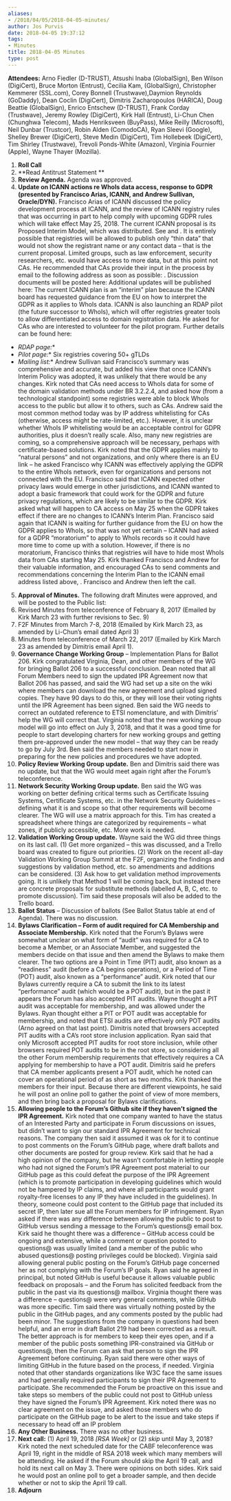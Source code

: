 ```yaml
---
aliases:
- /2018/04/05/2018-04-05-minutes/
author: Jos Purvis
date: 2018-04-05 19:37:12
tags:
- Minutes
title: 2018-04-05 Minutes
type: post
---
```


**Attendees:** Arno Fiedler (D-TRUST), Atsushi Inaba (GlobalSign), Ben Wilson (DigiCert), Bruce Morton (Entrust), Cecilia Kam, (GlobalSign), Christopher Kemmerer (SSL.com), Corey Bonnell (Trustwave),Daymion Reynolds (GoDaddy), Dean Coclin (DigiCert), Dimitris Zacharopoulos (HARICA), Doug Beattie (GlobalSign), Enrico Entschew (D-TRUST), Frank Corday (Trustwave), Jeremy Rowley (DigiCert), Kirk Hall (Entrust), Li-Chun Chen (Chunghwa Telecom), Mads Henriksveen (BuyPass), Mike Reilly (Microsoft), Neil Dunbar (Trustcor), Robin Alden (ComodoCA), Ryan Sleevi (Google), Shelley Brewer (DigiCert), Steve Medin (DigiCert), Tim Hollebeek (DigiCert), Tim Shirley (Trustwave), Trevoli Ponds-White (Amazon), Virginia Fournier (Apple), Wayne Thayer (Mozilla).

1. **Roll Call**
1. \*\*Read Antitrust Statement \*\*
1. **Review Agenda.** Agenda was approved.
1. **Update on ICANN actions re WhoIs data access, response to GDPR (presented by Francisco Arias, ICANN, and Andrew Sullivan, Oracle/DYN).**
   Francisco Arias of ICANN discussed the policy development process at ICANN, and the review of ICANN registry rules that was occurring in part to help comply with upcoming GDPR rules which will take effect May 25, 2018. The current ICANN proposal is its Proposed Interim Model, which was distributed. See and .
   It is entirely possible that registries will be allowed to publish only “thin data” that would not show the registrant name or any contact data – that is the current proposal. Limited groups, such as law enforcement, security researchers, etc. would have access to more data, but at this point not CAs. He recommended that CAs provide their input in the process by email to the following address as soon as possible: . Discussion documents will be posted here: Additional updates will be published here: The current ICANN plan is an “interim” plan because the ICANN board has requested guidance from the EU on how to interpret the GDPR as it applies to WhoIs data.
   ICANN is also launching an RDAP pilot (the future successor to WhoIs), which will offer registries greater tools to allow differentiated access to domain registration data. He asked for CAs who are interested to volunteer for the pilot program. Further details can be found here:

- *RDAP page:*\*
- *Pilot page:*\*
  Six registries covering 50+ gTLDs
- *Mailing list:*\*
  Andrew Sullivan said Francisco’s summary was comprehensive and accurate, but added his view that once ICANN’s Interim Policy was adopted, it was unlikely that there would be any changes. Kirk noted that CAs need access to WhoIs data for some of the domain validation methods under BR 3.2.2.4, and asked how (from a technological standpoint) some registries were able to block WhoIs access to the public but allow it to others, such as CAs. Andrew said the most common method today was by IP address whitelisting for CAs (otherwise, access might be rate-limited, etc.). However, it is unclear whether WhoIs IP whitelisting would be an acceptable control for GDPR authorities, plus it doesn’t really scale. Also, many new registries are coming, so a comprehensive approach will be necessary, perhaps with certificate-based solutions.
  Kirk noted that the GDPR applies mainly to “natural persons” and not organizations, and only where there is an EU link – he asked Francisco why ICANN was effectively applying the GDPR to the entire WhoIs network, even for organizations and persons not connected with the EU. Francisco said that ICANN expected other privacy laws would emerge in other jurisdictions, and ICANN wanted to adopt a basic framework that could work for the GDPR and future privacy regulations, which are likely to be similar to the GDPR. Kirk asked what will happen to CA access on May 25 when the GDPR takes effect if there are no changes to ICANN’s Interim Plan. Francisco said again that ICANN is waiting for further guidance from the EU on how the GDPR applies to WhoIs, so that was not yet certain – ICANN had asked for a GDPR “moratorium” to apply to WhoIs records so it could have more time to come up with a solution. However, if there is no moratorium, Francisco thinks that registries will have to hide most WhoIs data from CAs starting May 25.
  Kirk thanked Francisco and Andrew for their valuable information, and encouraged CAs to send comments and recommendations concerning the Interim Plan to the ICANN email address listed above, . Francisco and Andrew then left the call.

5. **Approval of Minutes.** The following draft Minutes were approved, and will be posted to the Public list:
1. Revised Minutes from teleconference of February 8, 2017 (Emailed by Kirk March 23 with further revisions to Sec. 9)
1. F2F Minutes from March 7-8, 2018 (Emailed by Kirk March 23, as amended by Li-Chun’s email dated April 3)
1. Minutes from teleconference of March 22, 2017 (Emailed by Kirk March 23 as amended by Dimitris email April 1).
1. **Governance Change Working Group** – Implementation Plans for Ballot 206. Kirk congratulated Virginia, Dean, and other members of the WG for bringing Ballot 206 to a successful conclusion. Dean noted that all Forum Members need to sign the updated IPR Agreement now that Ballot 206 has passed, and said the WG had set up a site on the wiki where members can download the new agreement and upload signed copies. They have 90 days to do this, or they will lose their voting rights until the IPR Agreement has been signed.
   Ben said the WG needs to correct an outdated reference to ETSI nomenclature, and with Dimitris’ help the WG will correct that. Virginia noted that the new working group model will go into effect on July 3, 2018, and that it was a good time for people to start developing charters for new working groups and getting them pre-approved under the new model – that way they can be ready to go by July 3rd. Ben said the members needed to start now in preparing for the new policies and procedures we have adopted.
1. **Policy Review Working Group update.** Ben and Dimitris said there was no update, but that the WG would meet again right after the Forum’s teleconference.
1. **Network Security Working Group update.** Ben said the WG was working on better defining critical terms such as Certificate Issuing Systems, Certificate Systems, etc. in the Network Security Guidelines – defining what it is and scope so that other requirements will become clearer. The WG will use a matrix approach for this. Tim has created a spreadsheet where things are categorized by requirements – what zones, if publicly accessible, etc. More work is needed.
1. **Validation Working Group update.** Wayne said the WG did three things on its last call. (1) Get more organized – this was discussed, and a Trello board was created to figure out priorities. (2) Work on the recent all-day Validation Working Group Summit at the F2F, organizing the findings and suggestions by validation method, etc. so amendments and additions can be considered. (3) Ask how to get validation method improvements going. It is unlikely that Method 1 will be coming back, but instead there are concrete proposals for substitute methods (labelled A, B, C, etc. to promote discussion). Tim said these proposals will also be added to the Trello board.
1. **Ballot Status** – Discussion of ballots (See Ballot Status table at end of Agenda). There was no discussion.
1. **Bylaws Clarification – Form of audit required for CA Membership and Associate Membership.**
   Kirk noted that the Forum’s Bylaws were somewhat unclear on what form of “audit” was required for a CA to become a Member, or an Associate Member, and suggested the members decide on that issue and then amend the Bylaws to make them clearer. The two options are a Point in Time (PIT) audit, also known as a “readiness” audit (before a CA begins operations), or a Period of Time (POT) audit, also known as a “performance” audit. Kirk noted that our Bylaws currently require a CA to submit the link to its latest “performance” audit (which would be a POT audit), but in the past it appears the Forum has also accepted PIT audits.
   Wayne thought a PIT audit was acceptable for membership, and was allowed under the Bylaws. Ryan thought either a PIT or POT audit was acceptable for membership, and noted that ETSI audits are effectively only POT audits (Arno agreed on that last point). Dimitris noted that browsers accepted PIT audits with a CA’s root store inclusion application. Ryan said that only Microsoft accepted PIT audits for root store inclusion, while other browsers required POT audits to be in the root store, so considering all the other Forum membership requirements that effectively requires a CA applying for membership to have a POT audit. Dimitris said he prefers that CA member applicants present a POT audit, which he noted can cover an operational period of as short as two months.
   Kirk thanked the members for their input. Because there are different viewpoints, he said he will post an online poll to gather the point of view of more members, and then bring back a proposal for Bylaws clarifications.
1. **Allowing people to the Forum’s Github site if they haven’t signed the IPR Agreement.**
   Kirk noted that one company wanted to have the status of an Interested Party and participate in Forum discussions on issues, but didn’t want to sign our standard IPR Agreement for technical reasons. The company then said it assumed it was ok for it to continue to post comments on the Forum’s GitHub page, where draft ballots and other documents are posted for group review. Kirk said that he had a high opinion of the company, but he wasn’t comfortable in letting people who had not signed the Forum’s IPR Agreement post material to our GitHub page as this could defeat the purpose of the IPR Agreement (which is to promote participation in developing guidelines which would not be hampered by IP claims, and where all participants would grant royalty-free licenses to any IP they have included in the guidelines). In theory, someone could post content to the GitHub page that included its secret IP, then later sue all the Forum members for IP infringement.
   Ryan asked if there was any difference between allowing the public to post to GitHub versus sending a message to the Forum’s questions@ email box. Kirk said he thought there was a difference – GitHub access could be ongoing and extensive, while a comment or question posted to questions@ was usually limited (and a member of the public who abused questions@ posting privileges could be blocked). Virginia said allowing general public posting on the Forum’s GitHub page concerned her as not complying with the Forum’s IP goals.
   Ryan said he agreed in principal, but noted GitHub is useful because it allows valuable public feedback on proposals – and the Forum has solicited feedback from the public in the past via its questions@ mailbox. Virginia thought there was a difference – questions@ were very general comments, while GitHub was more specific.
   Tim said there was virtually nothing posted by the public in the GitHub pages, and any comments posted by the public had been minor. The suggestions from the company in questions had been helpful, and an error in draft Ballot 219 had been corrected as a result. The better approach is for members to keep their eyes open, and if a member of the public posts something IPR-constrained via GitHub or questions@, then the Forum can ask that person to sign the IPR Agreement before continuing. Ryan said there were other ways of limiting GitHub in the future based on the process, if needed. Virginia noted that other standards organizations like W3C face the same issues and had generally required participants to sign their IPR Agreement to participate. She recommended the Forum be proactive on this issue and take steps so members of the public could not post to GitHub unless they have signed the Forum’s IPR Agreement.
   Kirk noted there was no clear agreement on the issue, and asked those members who do participate on the GitHub page to be alert to the issue and take steps if necessary to head off an IP problem
1. **Any Other Business.** There was no other business.
1. **Next call:** (1) April 19, 2018 _\[RSA Week\]_ or (2) _skip_ until May 3, 2018?
   Kirk noted the next scheduled date for the CABF teleconference was April 19, right in the middle of RSA 2018 week which many members will be attending. He asked if the Forum should skip the April 19 call, and hold its next call on May 3. There were opinions on both sides. Kirk said he would post an online poll to get a broader sample, and then decide whether or not to skip the April 19 call.
1. **Adjourn**